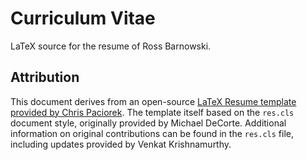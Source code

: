 # Curriculum Vitae

LaTeX source for the resume of Ross Barnowski.

## Attribution

This document derives from an open-source [LaTeX Resume template provided by Chris
Paciorek](https://www.stat.berkeley.edu/~paciorek/computingTips/Latex_template_creating_CV_.html).
The template itself based on the `res.cls` document style, originally provided
by Michael DeCorte. Additional information on original contributions can be
found in the `res.cls` file, including updates provided by Venkat Krishnamurthy.
